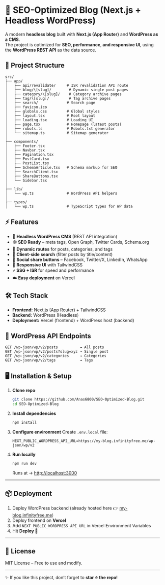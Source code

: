 # 🚀 SEO-Optimized Blog (Next.js + Headless WordPress)

A modern **headless blog** built with **Next.js (App Router)** and **WordPress as a CMS**.  
The project is optimized for **SEO, performance, and responsive UI**, using the **WordPress REST API** as the data source.



## 📂 Project Structure
```
src/
├── app/
│   ├── api/revalidate/     # ISR revalidation API route
│   ├── blog/\[slug]/        # Dynamic single post pages
│   ├── category/\[slug]/    # Category archive pages
│   ├── tag/\[slug]/         # Tag archive pages
│   ├── search/             # Search page
│   ├── favicon.ico
│   ├── globals.css         # Global styles
│   ├── layout.tsx          # Root layout
│   ├── loading.tsx         # Loading UI
│   ├── page.tsx            # Homepage (latest posts)
│   ├── robots.ts           # Robots.txt generator
│   └── sitemap.ts          # Sitemap generator
│
├── components/
│   ├── Footer.tsx
│   ├── Navbar.tsx
│   ├── Pagination.tsx
│   ├── PostCard.tsx
│   ├── PostList.tsx
│   ├── SchemaArticle.tsx   # Schema markup for SEO
│   ├── SearchClient.tsx
│   ├── ShareButtons.tsx
│   └── Sidebar.tsx
│
├── lib/
│   └── wp.ts               # WordPress API helpers
│
├── types/
│   └── wp.ts               # TypeScript types for WP data

```



## ⚡ Features
- 🔗 **Headless WordPress CMS** (REST API integration)  
- 🕸️ **SEO Ready** – meta tags, Open Graph, Twitter Cards, Schema.org  
- 📑 **Dynamic routes** for posts, categories, and tags  
- 🔎 **Client-side search** (filter posts by title/content)  
- 📲 **Social share buttons** – Facebook, Twitter/X, LinkedIn, WhatsApp  
- 📱 **Responsive UI** with TailwindCSS  
- ⚡ **SSG + ISR** for speed and performance  
- ☁️ **Easy deployment** on Vercel  



## 🛠️ Tech Stack
- **Frontend:** Next.js (App Router) + TailwindCSS  
- **Backend:** WordPress (Headless)  
- **Deployment:** Vercel (frontend) + WordPress host (backend)  



## 🔗 WordPress API Endpoints

```
GET /wp-json/wp/v2/posts          → All posts
GET /wp-json/wp/v2/posts?slug=xyz → Single post
GET /wp-json/wp/v2/categories     → Categories
GET /wp-json/wp/v2/tags           → Tags
```



## 🖥️ Installation & Setup

1. **Clone repo**
   ```bash
   git clone https://github.com/Anas6800/SEO-Optimized-Blog.git
   cd SEO-Optimized-Blog


2. **Install dependencies**

   ```bash
   npm install
   ```

3. **Configure environment**
   Create `.env.local` file:

   ```env
   NEXT_PUBLIC_WORDPRESS_API_URL=https://my-blog.infinityfree.me/wp-json/wp/v2
   ```

4. **Run locally**

   ```bash
   npm run dev
   ```

   Runs at → [http://localhost:3000](http://localhost:3000)

---

## 📦 Deployment

1. Deploy WordPress backend (already hosted here 👉 [my-blog.infinityfree.me](https://my-blog.infinityfree.me/?i=1))
2. Deploy frontend on **Vercel**
3. Add `NEXT_PUBLIC_WORDPRESS_API_URL` in Vercel Environment Variables
4. Hit **Deploy 🎉**

---

## 📜 License

MIT License – Free to use and modify.

---

✨ If you like this project, don’t forget to **star ⭐ the repo**!
